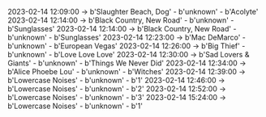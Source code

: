 2023-02-14 12:09:00 -> b'Slaughter Beach, Dog' - b'unknown' - b'Acolyte'
2023-02-14 12:14:00 -> b'Black Country, New Road' - b'unknown' - b'Sunglasses'
2023-02-14 12:14:00 -> b'Black Country, New Road' - b'unknown' - b'Sunglasses'
2023-02-14 12:23:00 -> b'Mac DeMarco' - b'unknown' - b'European Vegas'
2023-02-14 12:26:00 -> b'Big Thief' - b'unknown' - b'Love Love Love'
2023-02-14 12:30:00 -> b'Sad Lovers & Giants' - b'unknown' - b'Things We Never Did'
2023-02-14 12:34:00 -> b'Alice Phoebe Lou' - b'unknown' - b'Witches'
2023-02-14 12:39:00 -> b'Lowercase Noises' - b'unknown' - b'1'
2023-02-14 12:46:00 -> b'Lowercase Noises' - b'unknown' - b'2'
2023-02-14 12:52:00 -> b'Lowercase Noises' - b'unknown' - b'3'
2023-02-14 15:24:00 -> b'Lowercase Noises' - b'unknown' - b'1'
